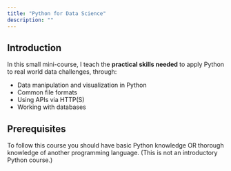 ```yaml
---
title: "Python for Data Science"
description: ""
---
```


## Introduction

In this small mini-course, I teach the **practical skills needed** to apply Python to real world data challenges, through:
- Data manipulation and visualization in Python
- Common file formats
- Using APIs via HTTP(S)
- Working with databases

## Prerequisites

To follow this course you should have basic Python knowledge OR thorough knowledge of another programming language. (This is not an introductory Python course.)
